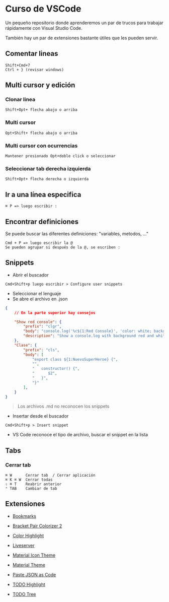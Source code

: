 # Curso de VSCode

Un pequeño repositorio donde aprenderemos un par de trucos para trabajar rápidamente con Visual Studio Code.

También hay un par de extensiones bastante útiles que les pueden servir.

## Comentar lineas

```
Shift+Cmd+7
Ctrl + } (revisar windows)
```

## Multi cursor y edición

### Clonar linea

```
Shift+Opt+ flecha abajo o arriba
```

### Multi cursor

```
Opt+Shift+ flecha abajo o arriba
```

### Multi cursor con ocurrencias

```
Mantener presionado Opt+doble click o seleccionar
```

### Seleccionar tab derecha izquierda

```
Shift+Opt+ flecha derecha o izquierda
```

## Ir a una línea especifica

```
⌘ P => luego escribir :
```

## Encontrar definiciones

Se puede buscar las diferentes definiciones: "variables, metodos, ..." 

```
Cmd + P => luego escribir la @
Se pueden agrupar si después de la @, se escriben :
```

## Snippets

* Abrir el buscador
```
Cmd+Shift+p luego escribir > Configure user snippets
```
* Seleccionar el lenguaje 
* Se abre el archivo en .json

```json
{
	// En la parte superior hay consejos

	"Show red console": {
		"prefix": "clgr",
		"body": "console.log('%c${1:Red Console}', 'color: white; background: red;')",
		"description": "Show a console.log with background red and white color"
	},
	"Clase": {
		"prefix": "cls",
		"body": [
			"export class ${1:NuevoSuperHeroe} {",
			"",
			"   constructor() {",
			"      $2",
			"   }",
			"}"
		],
	}
}
```
> Los archivos .md no reconocen los snippets 

* Insertar desde el buscador
```
Cmd+Shift+p > Insert snippet
```
* VS Code reconoce el tipo de archivo, buscar el snippet en la lista

## Tabs

### Cerrar tab

```
⌘ W      Cerrar tab  / Cerrar aplicación
⌘ K ⌘ W  Cerrar todas
⇧ ⌘ T    Reabrir anterior
⌃ TAB    Cambiar de tab
```


## Extensiones

* [Bookmarks](https://marketplace.visualstudio.com/items?itemName=alefragnani.Bookmarks)

* [Bracket Pair Colorizer 2](https://marketplace.visualstudio.com/items?itemName=CoenraadS.bracket-pair-colorizer-2)

* [Color Highlight](https://marketplace.visualstudio.com/items?itemName=naumovs.color-highlight)

* [Liveserver](https://marketplace.visualstudio.com/items?itemName=ritwickdey.LiveServer)

* [Material Icon Theme](https://marketplace.visualstudio.com/items?itemName=PKief.material-icon-theme)

* [Material Theme](https://marketplace.visualstudio.com/items?itemName=Equinusocio.vsc-material-theme)

* [Paste JSON as Code](https://marketplace.visualstudio.com/items?itemName=quicktype.quicktype)

* [TODO Highlight](https://marketplace.visualstudio.com/items?itemName=wayou.vscode-todo-highlight)

* [TODO Tree](https://marketplace.visualstudio.com/items?itemName=Gruntfuggly.todo-tree)
